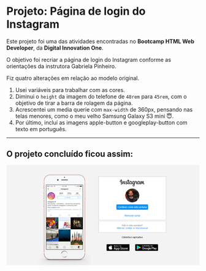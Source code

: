 <h1>Projeto: Página de login do Instagram</h1>

<p>Este projeto foi uma das atividades encontradas no <strong>Bootcamp HTML Web Developer</strong>, da <strong>Digital Innovation One</strong>.</p>

<p>O objetivo foi recriar a página de login do Instagram conforme as orientações da instrutora Gabriela Pinheiro.</p>

<p>Fiz quatro alterações em relação ao modelo original.</p>

<ol>
  <li>Usei variáveis para trabalhar com as cores.</li>
  <li>Diminui o <code>height</code> da imagem do telefone de <code>48rem</code> para <code>45rem</code>, com o objetivo de tirar a barra de rolagem da página.</li>
  <li>Acrescentei um media querie com <code>max-width</code> de 360px, pensando nas telas menores, como o meu velho Samsung Galaxy S3 mini &#x1F607.</li>
  <li>Por último, incluí as imagens apple-button e googleplay-button com texto em português.</li>
</ol> 

<hr>

<h2 style="margin-bottom: 16px;">O projeto concluído ficou assim:</h2>

<img src="imagens/captura-de-tela.png" alt="Captura de Tela do projeto concluído" width="1000">
